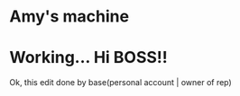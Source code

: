 
# Amy's machine
Working...
Hi BOSS!!
=======
Ok, this edit done by base(personal account | owner of rep) 


